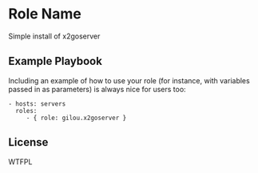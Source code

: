 Role Name
=========

Simple install of x2goserver

Example Playbook
----------------

Including an example of how to use your role (for instance, with variables passed in as parameters) is always nice for users too:

    - hosts: servers
      roles:
         - { role: gilou.x2goserver }

License
-------

WTFPL
